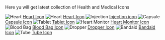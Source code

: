 Here yu will get latest collection of Health and Medical Icons

<img src="https://media.iconsink.com/g_images/heart-3159.jpg" alt="Heart">
<a href="https://www.iconsink.com/icon/heart-3159">Heart Icon</a>

<img src="https://media.iconsink.com/g_images/heart-3163.jpg" alt="Heart">
<a href="https://www.iconsink.com/icon/heart-3163">Heart Icon</a>

<img src="https://media.iconsink.com/g_images/injection-3167.jpg" alt="Injection">
<a href="https://www.iconsink.com/icon/injection-3167">Injection icon</a>

<img src="https://media.iconsink.com/g_images/capsule-3169.jpg" alt="Capsule">
<a href="https://www.iconsink.com/icon/capsule-3169">Capsule Icon</a>

<img src="https://media.iconsink.com/g_images/tablet-3173.jpg" alt="Tablet">
<a href="https://www.iconsink.com/icon/tablet-3173">Tablet Icon</a>

<img src="https://media.iconsink.com/g_images/heart-monitor-3174.jpg" alt="Heart Monitor">
<a href="https://www.iconsink.com/icon/heart-monitor-3174">Heart Monitor Icon</a>

<img src="https://media.iconsink.com/g_images/blood-bag-3179.jpg" alt="Blood Bag">
<a href="https://www.iconsink.com/icon/blood-bag-3179">Blood Bag Icon</a>

<img src="https://media.iconsink.com/g_images/dropper-3180.jpg" alt="Dropper">
<a href="https://www.iconsink.com/icon/dropper-3180">Dropper Icon</a>

<img src="https://media.iconsink.com/g_images/bandaid-3184.jpg" alt="Bandaid">
<a href="https://www.iconsink.com/icon/bandaid-3184">Bandaid Icon</a>

<img src="https://media.iconsink.com/g_images/tube-3187.jpg" alt="Tube">
<a href="https://www.iconsink.com/icon/tube-3187">Tube Icon</a>
